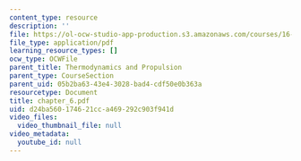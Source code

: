 ```yaml
---
content_type: resource
description: ''
file: https://ol-ocw-studio-app-production.s3.amazonaws.com/courses/16-01-unified-engineering-i-ii-iii-iv-fall-2005-spring-2006/d24ba560174621cca469292c903f941d_chapter_6.pdf
file_type: application/pdf
learning_resource_types: []
ocw_type: OCWFile
parent_title: Thermodynamics and Propulsion
parent_type: CourseSection
parent_uid: 05b2ba63-43e4-3028-bad4-cdf50e0b363a
resourcetype: Document
title: chapter_6.pdf
uid: d24ba560-1746-21cc-a469-292c903f941d
video_files:
  video_thumbnail_file: null
video_metadata:
  youtube_id: null
---
```

